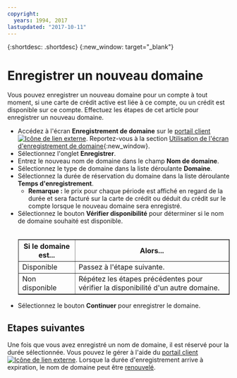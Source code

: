 ```yaml
---
copyright:
  years: 1994, 2017
lastupdated: "2017-10-11"
---
```


{:shortdesc: .shortdesc}
{:new_window: target="_blank"}

# Enregistrer un nouveau domaine

Vous pouvez enregistrer un nouveau domaine pour un compte à tout moment, si une carte de crédit active est liée à ce compte, ou un crédit est disponible sur ce compte. Effectuez les étapes de cet article pour enregistrer un nouveau domaine. 

* Accédez à l'écran **Enregistrement de domaine** sur le [portail client ![Icône de lien externe](../../icons/launch-glyph.svg "Icône de lien externe")](https://control.softlayer.com/). Reportez-vous à la section [Utilisation de l'écran d'enregistrement de domaine](use-domain-reg-screen.html){:new_window}.
* Sélectionnez l'onglet **Enregistrer**.
* Entrez le nouveau nom de domaine dans le champ **Nom de domaine**.
* Sélectionnez le type de domaine dans la liste déroulante **Domaine**.
* Sélectionnez la durée de réservation du domaine dans la liste déroulante **Temps d'enregistrement**.
  * **Remarque :** le prix pour chaque période est affiché en regard de la durée et sera facturé sur la carte de crédit ou déduit du crédit sur le compte lorsque le nouveau domaine sera enregistré.
* Sélectionnez le bouton **Vérifier disponibilité** pour déterminer si le nom de domaine souhaité est disponible.<br/><br/><table border="1"><tbody><tr><th>Si le domaine est...</th><th>Alors...</th></tr><tr><td>Disponible</td><td>Passez à l'étape suivante.</td></tr><tr><td>Non disponible</td><td>Répétez les étapes précédentes pour vérifier la disponibilité d'un autre domaine.</td></tr></tbody></table>
* Sélectionnez le bouton **Continuer** pour enregistrer le domaine.

## Etapes suivantes

Une fois que vous avez enregistré un nom de domaine, il est réservé pour la durée sélectionnée. Vous pouvez le gérer à l'aide du [portail client![Icône de lien externe](../../icons/launch-glyph.svg "Icône de lien externe")](https://control.softlayer.com/). Lorsque la durée d'enregistrement arrive à expiration, le nom de domaine peut être [renouvelé](renew-multiple-existing-domains.html). 
